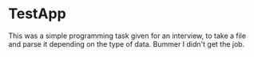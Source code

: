 # TestApp

This was a simple programming task given for an interview, to take a file and parse it depending on the type of data. Bummer I didn't get the job. 
